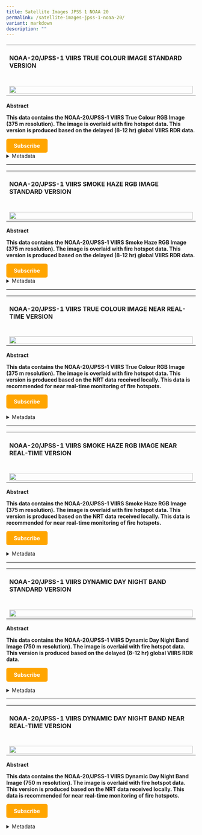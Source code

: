 ```yaml
---
title: Satellite Images JPSS 1 NOAA 20
permalink: /satellite-images-jpss-1-noaa-20/
variant: markdown
description: ""
---
```

<h4></h4>
<table style="minWidth: 25px">
<colgroup>
<col>
</colgroup>
<tbody>
<tr>
<td rowspan="1" colspan="1">
<h4><strong>NOAA-20/JPSS-1 VIIRS TRUE COLOUR IMAGE STANDARD VERSION</strong></h4>
</td>
</tr>
<tr>
<td rowspan="1" colspan="1">
<p></p>
<div class="isomer-image-wrapper">
<img style="width: 100%" height="auto" width="100%" alt="" src="/images/L2 Images/VIIRS_TRUE_COLOUR.jpg">
</div>
</td>
</tr>
</tbody>
</table>
<h4></h4>
<p><strong>Abstract</strong>
</p>
<p><strong>This data contains the NOAA-20/JPSS-1 VIIRS True Colour RGB Image (375 m resolution). The image is overlaid with fire hotspot data. This version is produced based on the delayed (8-12 hr) global VIIRS RDR data.</strong>
</p>
<p></p>
<a style="display: inline-block; padding: 10px 20px; background-color: orange; color: white; text-decoration: none; border-radius: 5px; font-weight: bold;" href="https://go.gov.sg/asmc-wis2-email-subscription-request-form">Subscribe</a>
<div data-type="detailGroup" class="isomer-accordion-group isomer-accordion isomer-accordion-white">
<details class="isomer-details">
<summary>Metadata</summary>
<div data-type="detailsContent" class="isomer-details-content">
<p></p>
<table style="minWidth: 50px">
<colgroup>
<col>
<col>
</colgroup>
<tbody>
<tr>
<td rowspan="1" colspan="1">
<p>ID</p>
</td>
<td rowspan="1" colspan="1">
<p>urn:x-wmo:md:sgp:asmc:jp1_viirs_truecolour_375m_jpg_late</p>
</td>
</tr>
<tr>
<td rowspan="1" colspan="1">
<p>Conforms To</p>
</td>
<td rowspan="1" colspan="1">
<p><a href="http://wis.wmo.int/spec/wcmp/2.0;http://www.opengis.net/spec/ogcapi-records-1/1.0/req/record-core" rel="noopener nofollow" target="_blank">http://wis.wmo.int/spec/wcmp/2.0;http://www.opengis.net/spec/ogcapi-records-1/1.0/req/record-core</a>
</p>
</td>
</tr>
<tr>
<td rowspan="1" colspan="1">
<p>Type</p>
</td>
<td rowspan="1" colspan="1">
<p>Feature</p>
</td>
</tr>
<tr>
<td rowspan="1" colspan="1">
<p>Geometry Type</p>
</td>
<td rowspan="1" colspan="1">
<p>Polygon</p>
</td>
</tr>
<tr>
<td rowspan="1" colspan="1">
<p>Geometry Coordinates</p>
</td>
<td rowspan="1" colspan="1">
<p>[ [ [ 80, -15 ], [ 80, 30 ], [ 140, 30 ], [ 140, -15 ], [ 80, -15 ] ]
]</p>
</td>
</tr>
<tr>
<td rowspan="1" colspan="1">
<p>Time Interval</p>
</td>
<td rowspan="1" colspan="1">
<p>2023-11-06 ..</p>
</td>
</tr>
<tr>
<td rowspan="1" colspan="1">
<p>Time Resolution</p>
</td>
<td rowspan="1" colspan="1">
<p>P1D</p>
</td>
</tr>
<tr>
<td rowspan="1" colspan="1">
<p>Themes</p>
</td>
<td rowspan="1" colspan="1">
<p>noaa20 jpss-1, jpss_satellite, fire hotspot, active fires, standard version,
true colour rgb</p>
</td>
</tr>
<tr><td rowspan="1" colspan="1">
<p>Created</p>
</td>
<td rowspan="1" colspan="1">
<p>2023-11-02T01:30:00Z</p>
</td>
</tr>
<tr>
<td rowspan="1" colspan="1">
<p>Description</p>
</td>
<td rowspan="1" colspan="1">
<p>This data contains the NOAA-20/JPSS-1 VIIRS True Colour RGB Image (375
m resolution). The image is overlaid with fire hotspot data. This version
is produced based on the delayed (8-12 hr) global VIIRS RDR data.</p>
</td>
</tr>
<tr>
<td rowspan="1" colspan="1">
<p>Language</p>
</td>
<td rowspan="1" colspan="1">
<p>en</p>
</td>
</tr>
<tr>
<td rowspan="1" colspan="1">
<p>Title</p>
</td>
<td rowspan="1" colspan="1">
<p>NOAA-20/JPSS-1 VIIRS True Colour Image Standard Version</p>
</td>
</tr>
<tr>
<td rowspan="1" colspan="1">
<p>Updated</p>
</td>
<td rowspan="1" colspan="1">
<p>6/11/2023</p>
</td>
</tr>
<tr>
<td rowspan="1" colspan="1">
<p>Organization</p>
</td>
<td rowspan="1" colspan="1">
<p>Meteorological Service Singapore</p>
</td>
</tr>
<tr>
<td rowspan="1" colspan="1">
<p>Email</p>
</td>
<td rowspan="1" colspan="1">
<p><a href="mailto:ASMC_Enquiries@nea.gov.sg" rel="noopener nofollow" target="_blank">ASMC_Enquiries@nea.gov.sg</a>
</p>
</td>
</tr>
<tr>
<td rowspan="1" colspan="1">
<p>Phone</p>
</td>
<td rowspan="1" colspan="1">
<p>6565422837</p>
</td>
</tr>
<tr>
<td rowspan="1" colspan="1">
<p>Address</p>
</td>
<td rowspan="1" colspan="1">
<p>Room #041-033, 4th Floor, South Finger Terminal 2, Singapore Changi Airport,
Singapore 819643</p>
</td>
</tr>
<tr>
<td rowspan="1" colspan="1">
<p>Contact Instructions</p>
</td>
<td rowspan="1" colspan="1">
<p>email</p>
</td>
</tr>
<tr>
<td rowspan="1" colspan="1">
<p>Website</p>
</td>
<td rowspan="1" colspan="1">
<p><a href="http://asmc.asean.org/home/" rel="noopener noreferrer nofollow" target="_blank">http://asmc.asean.org/home/</a>
</p>
</td>
</tr>
<tr>
<td rowspan="1" colspan="1">
<p>Data access API</p>
</td>
<td rowspan="1" colspan="1">
<p><a href="https://esl65wys5i.execute-api.ap-southeast-1.amazonaws.com/v1/JP1_VIIRS_TRUECOLOUR_375M_JPG_LATE" rel="noopener noreferrer nofollow" target="_blank">https://esl65wys5i.execute-api.ap-southeast-1.amazonaws.com/v1/JP1_VIIRS_TRUECOLOUR_375M_JPG_LATE</a>
</p>
</td>
</tr>
<tr>
<td rowspan="1" colspan="1">
<p>Data notifications from WMO WIS2 Global Broker - Meteo France</p>
</td>
<td rowspan="1" colspan="1">
<p>mqtts://everyone:<a rel="noopener noreferrer nofollow" target="_blank">everyone@globalbroker.meteo.fr:8883</a>/</p>
</td>
</tr>
<tr>
<td rowspan="1" colspan="1">
<p>Data notifications from WMO WIS2 Global Broker - China Meteorological
Administration</p>
</td>
<td rowspan="1" colspan="1">
<p>mqtts://everyone:<a rel="noopener noreferrer nofollow" target="_blank">everyone@gb.wis.cma.cn:8883</a>/</p>
</td>
</tr>
</tbody>
</table>
</div>
</details>
</div>
<p></p>
<hr>
<table style="minWidth: 25px">
<colgroup>
<col>
</colgroup>
<tbody>
<tr>
<td rowspan="1" colspan="1">
<h4><strong>NOAA-20/JPSS-1 VIIRS SMOKE HAZE RGB IMAGE STANDARD VERSION</strong></h4>
</td>
</tr>
<tr>
<td rowspan="1" colspan="1">
<p></p>
<div class="isomer-image-wrapper">
<img style="width: 100%" height="auto" width="100%" alt="" src="/images/L2 Images/SMOKE_HAZE_RGB.jpg">
</div>
</td>
</tr>
</tbody>
</table>
<p><strong>Abstract</strong>
</p>
<p><strong>This data contains the NOAA-20/JPSS-1 VIIRS Smoke Haze RGB Image (375 m resolution). The image is overlaid with fire hotspot data. This version is produced based on the delayed (8-12 hr) global VIIRS RDR data.</strong>
</p>
<p></p>
<a style="display: inline-block; padding: 10px 20px; background-color: orange; color: white; text-decoration: none; border-radius: 5px; font-weight: bold;" href="https://go.gov.sg/asmc-wis2-email-subscription-request-form">Subscribe</a>
<div data-type="detailGroup" class="isomer-accordion-group isomer-accordion isomer-accordion-white">
<details class="isomer-details">
<summary>Metadata</summary>
<div data-type="detailsContent" class="isomer-details-content">
<p></p>
<table style="minWidth: 50px">
<colgroup>
<col>
<col>
</colgroup>
<tbody>
<tr>
<td rowspan="1" colspan="1">
<p>ID</p>
</td>
<td rowspan="1" colspan="1">
<p>urn:x-wmo:md:sgp:asmc:jp1_viirs_smokehaze_375m_jpg_late</p>
</td>
</tr>
<tr>
<td rowspan="1" colspan="1">
<p>Conforms To</p>
</td>
<td rowspan="1" colspan="1">
<p><a href="http://wis.wmo.int/spec/wcmp/2.0;http://www.opengis.net/spec/ogcapi-records-1/1.0/req/record-core" rel="noopener noreferrer nofollow" target="_blank">http://wis.wmo.int/spec/wcmp/2.0;http://www.opengis.net/spec/ogcapi-records-1/1.0/req/record-core</a>
</p>
</td>
</tr>
<tr>
<td rowspan="1" colspan="1">
<p>Type</p>
</td>
<td rowspan="1" colspan="1">
<p>Feature</p>
</td>
</tr>
<tr>
<td rowspan="1" colspan="1">
<p>Geometry Type</p>
</td>
<td rowspan="1" colspan="1">
<p>Polygon</p>
</td>
</tr>
<tr>
<td rowspan="1" colspan="1">
<p>Geometry Coordinates</p>
</td>
<td rowspan="1" colspan="1">
<p>[ [ [ 80, -15 ], [ 80, 30 ], [ 140, 30 ], [ 140, -15 ], [ 80, -15 ] ]
]</p>
</td>
</tr>
<tr>
<td rowspan="1" colspan="1">
<p>Time Interval</p>
</td>
<td rowspan="1" colspan="1">
<p>2023-11-06 ..</p>
</td>
</tr>
<tr>
<td rowspan="1" colspan="1">
<p>Time Resolution</p>
</td>
<td rowspan="1" colspan="1">
<p>P1D</p>
</td>
</tr>
<tr>
<td rowspan="1" colspan="1">
<p>Themes</p>
</td>
<td rowspan="1" colspan="1">
<p>noaa-20, jpss-1, fire hotspot, active fires, standard version, smoke haze
rgb, jpss_satellite</p>
</td>
</tr>
<tr>
<td rowspan="1" colspan="1">
<p>Created</p>
</td>
<td rowspan="1" colspan="1">
<p>2023-11-02T01:30:00Z</p>
</td>
</tr>
<tr>
<td rowspan="1" colspan="1">
<p>Description</p>
</td>
<td rowspan="1" colspan="1">
<p>This data contains the NOAA-20/JPSS-1 VIIRS Smoke Haze RGB Image (375
m resolution). The image is overlaid with fire hotspot data. This version
is produced based on the delayed (8-12 hr) global VIIRS RDR data.</p>
</td>
</tr>
<tr>
<td rowspan="1" colspan="1">
<p>Language</p>
</td>
<td rowspan="1" colspan="1">
<p>en</p>
</td>
</tr>
<tr>
<td rowspan="1" colspan="1">
<p>Title</p>
</td>
<td rowspan="1" colspan="1">
<p>NOAA-20/JPSS-1 VIIRS Smoke Haze RGB Image Standard Version</p>
</td>
</tr>
<tr>
<td rowspan="1" colspan="1">
<p>Updated</p>
</td>
<td rowspan="1" colspan="1">
<p>6/11/2023</p>
</td>
</tr>
<tr>
<td rowspan="1" colspan="1">
<p>Organization</p>
</td>
<td rowspan="1" colspan="1">
<p>Meteorological Service Singapore</p>
</td>
</tr>
<tr>
<td rowspan="1" colspan="1">
<p>Email</p>
</td>
<td rowspan="1" colspan="1">
<p><a href="mailto:ASMC_Enquiries@nea.gov.sg" rel="noopener noreferrer nofollow" target="_blank">ASMC_Enquiries@nea.gov.sg</a>
</p>
</td>
</tr>
<tr>
<td rowspan="1" colspan="1">
<p>Phone</p>
</td>
<td rowspan="1" colspan="1">
<p>6565422837</p>
</td>
</tr>
<tr>
<td rowspan="1" colspan="1">
<p>Address</p>
</td>
<td rowspan="1" colspan="1">
<p>Room #041-033, 4th Floor, South Finger Terminal 2, Singapore Changi Airport,
Singapore 819643</p>
</td>
</tr>
<tr>
<td rowspan="1" colspan="1">
<p>Contact Instructions</p>
</td>
<td rowspan="1" colspan="1">
<p>email</p>
</td>
</tr>
<tr>
<td rowspan="1" colspan="1">
<p>Website</p>
</td>
<td rowspan="1" colspan="1">
<p><a href="http://asmc.asean.org/home/" rel="noopener noreferrer nofollow" target="_blank">http://asmc.asean.org/home/</a>
</p>
</td>
</tr>
<tr>
<td rowspan="1" colspan="1">
<p>Data access API</p>
</td>
<td rowspan="1" colspan="1">
<p><a href="https://esl65wys5i.execute-api.ap-southeast-1.amazonaws.com/v1/JP1_VIIRS_SMOKEHAZE_375M_JPG_LATE" rel="noopener noreferrer nofollow" target="_blank">https://esl65wys5i.execute-api.ap-southeast-1.amazonaws.com/v1/JP1_VIIRS_SMOKEHAZE_375M_JPG_LATE</a>
</p>
</td>
</tr>
<tr>
<td rowspan="1" colspan="1">
<p>Data notifications from WMO WIS2 Global Broker - Meteo France</p>
</td>
<td rowspan="1" colspan="1">
<p>mqtts://everyone:<a href="mailto:everyone@globalbroker.meteo.fr:8883" rel="noopener noreferrer nofollow" target="_blank">everyone@globalbroker.meteo.fr:8883</a>/</p>
</td>
</tr>
<tr>
<td rowspan="1" colspan="1">
<p>Data notifications from WMO WIS2 Global Broker - China Meteorological
Administration</p>
</td>
<td rowspan="1" colspan="1">
<p>mqtts://everyone:<a href="mailto:everyone@gb.wis.cma.cn:8883" rel="noopener noreferrer nofollow" target="_blank">everyone@gb.wis.cma.cn:8883</a>/</p>
</td>
</tr>
</tbody>
</table>
</div>
</details>
</div>
<p></p>
<hr>
<table style="minWidth: 25px">
<colgroup>
<col>
</colgroup>
<tbody>
<tr>
<td rowspan="1" colspan="1">
<h4><strong>NOAA-20/JPSS-1 VIIRS TRUE COLOUR IMAGE NEAR REAL-TIME VERSION</strong></h4>
</td>
</tr>
<tr>
<td rowspan="1" colspan="1">
<p></p>
<div class="isomer-image-wrapper">
<img style="width: 100%" height="auto" width="100%" alt="" src="/images/L2 Images/VIIRS_TRUE_COLOUR.jpg">
</div>
</td>
</tr>
</tbody>
</table>
<p><strong>Abstract</strong>
</p>
<p><strong>This data contains the NOAA-20/JPSS-1 VIIRS True Colour RGB Image (375 m resolution). The image is overlaid with fire hotspot data. This version is produced based on the NRT data received locally. This data is recommended for near real-time monitoring of fire hotspots.</strong>
</p>
<p></p>
<p><a style="display: inline-block; padding: 10px 20px; background-color: orange; color: white; text-decoration: none; border-radius: 5px; font-weight: bold;" href="https://go.gov.sg/asmc-wis2-email-subscription-request-form">Subscribe</a>
</p>
<div data-type="detailGroup" class="isomer-accordion-group isomer-accordion isomer-accordion-white">
<details class="isomer-details">
<summary>Metadata</summary>
<div data-type="detailsContent" class="isomer-details-content">
<p></p>
<table style="minWidth: 50px">
<colgroup>
<col>
<col>
</colgroup>
<tbody>
<tr>
<td rowspan="1" colspan="1">
<p>ID</p>
</td>
<td rowspan="1" colspan="1">
<p>urn:x-wmo:md:sgp:asmc:jp1_viirs_truecolour_375m_jpg_nrt</p>
</td>
</tr>
<tr>
<td rowspan="1" colspan="1">
<p>Conforms To</p>
</td>
<td rowspan="1" colspan="1">
<p><a href="http://wis.wmo.int/spec/wcmp/2.0;http://www.opengis.net/spec/ogcapi-records-1/1.0/req/record-core" rel="noopener noreferrer nofollow" target="_blank">http://wis.wmo.int/spec/wcmp/2.0;http://www.opengis.net/spec/ogcapi-records-1/1.0/req/record-core</a>
</p>
</td>
</tr>
<tr>
<td rowspan="1" colspan="1">
<p>Type</p>
</td>
<td rowspan="1" colspan="1">
<p>Feature</p>
</td>
</tr>
<tr>
<td rowspan="1" colspan="1">
<p>Geometry Type</p>
</td>
<td rowspan="1" colspan="1">
<p>Polygon</p>
</td>
</tr>
<tr>
<td rowspan="1" colspan="1">
<p>Geometry Coordinates</p>
</td>
<td rowspan="1" colspan="1">
<p>[ [ [ 80, -15 ], [ 80, 30 ], [ 140, 30 ], [ 140, -15 ], [ 80, -15 ] ]
]</p>
</td>
</tr>
<tr>
<td rowspan="1" colspan="1">
<p>Time Interval</p>
</td>
<td rowspan="1" colspan="1">
<p>2023-11-06 ..</p>
</td>
</tr>
<tr>
<td rowspan="1" colspan="1">
<p>Time Resolution</p>
</td>
<td rowspan="1" colspan="1">
<p>P1D</p>
</td>
</tr>
<tr>
<td rowspan="1" colspan="1">
<p>Themes</p>
</td>
<td rowspan="1" colspan="1">
<p>noaa20 jpss-1, jpss_satellite, fire hotspot, active fires, nrt version,
true colour rgb</p>
</td>
</tr>
<tr>
<td rowspan="1" colspan="1">
<p>Created</p>
</td>
<td rowspan="1" colspan="1">
<p>2023-11-02T01:30:00Z</p>
</td>
</tr>
<tr>
<td rowspan="1" colspan="1">
<p>Description</p>
</td>
<td rowspan="1" colspan="1">
<p>This data contains the NOAA-20/JPSS-1 VIIRS True Colour RGB Image (375
m resolution). The image is overlaid with fire hotspot data.\n\nThis version
is produced based on the NRT data received locally. This data is recommended
for near real-time monitoring of fire hotspots.</p>
</td>
</tr>
<tr>
<td rowspan="1" colspan="1">
<p>Language</p>
</td>
<td rowspan="1" colspan="1">
<p>en</p>
</td>
</tr>
<tr>
<td rowspan="1" colspan="1">
<p>Title</p>
</td>
<td rowspan="1" colspan="1">
<p>NOAA-20/JPSS-1 VIIRS True Colour Image Near Real-Time Version</p>
</td>
</tr>
<tr>
<td rowspan="1" colspan="1">
<p>Updated</p>
</td>
<td rowspan="1" colspan="1">
<p>6/11/2023</p>
</td>
</tr>
<tr>
<td rowspan="1" colspan="1">
<p>Organization</p>
</td>
<td rowspan="1" colspan="1">
<p>Meteorological Service Singapore</p>
</td>
</tr>
<tr>
<td rowspan="1" colspan="1">
<p>Email</p>
</td>
<td rowspan="1" colspan="1">
<p><a href="mailto:ASMC_Enquiries@nea.gov.sg" rel="noopener noreferrer nofollow" target="_blank">ASMC_Enquiries@nea.gov.sg</a>
</p>
</td>
</tr>
<tr>
<td rowspan="1" colspan="1">
<p>Phone</p>
</td>
<td rowspan="1" colspan="1">
<p>6565422837</p>
</td>
</tr>
<tr>
<td rowspan="1" colspan="1">
<p>Address</p>
</td>
<td rowspan="1" colspan="1">
<p>Room #041-033, 4th Floor, South Finger Terminal 2&nbsp; -&nbsp; Singapore
Changi Airport, Singapore 819643</p>
</td>
</tr>
<tr>
<td rowspan="1" colspan="1">
<p>Contact Instructions</p>
</td>
<td rowspan="1" colspan="1">
<p>email</p>
</td>
</tr>
<tr>
<td rowspan="1" colspan="1">
<p>Website</p>
</td>
<td rowspan="1" colspan="1">
<p><a href="http://asmc.asean.org/home/" rel="noopener noreferrer nofollow" target="_blank">http://asmc.asean.org/home/</a>
</p>
</td>
</tr>
<tr>
<td rowspan="1" colspan="1">
<p>Data access API</p>
</td>
<td rowspan="1" colspan="1">
<p><a href="https://esl65wys5i.execute-api.ap-southeast-1.amazonaws.com/v1/JP1_VIIRS_TRUECOLOUR_375M_JPG_NRT" rel="noopener noreferrer nofollow" target="_blank">https://esl65wys5i.execute-api.ap-southeast-1.amazonaws.com/v1/JP1_VIIRS_TRUECOLOUR_375M_JPG_NRT</a>
</p>
</td>
</tr>
<tr>
<td rowspan="1" colspan="1">
<p>Data notifications from WMO WIS2 Global Broker - Meteo France</p>
</td>
<td rowspan="1" colspan="1">
<p>mqtts://everyone:<a rel="noopener noreferrer nofollow" target="_blank">everyone@globalbroker.meteo.fr:8883</a>/</p>
</td>
</tr>
<tr>
<td rowspan="1" colspan="1">
<p>Data notifications from WMO WIS2 Global Broker - China Meteorological
Administration</p>
</td>
<td rowspan="1" colspan="1">
<p>mqtts://everyone:<a rel="noopener noreferrer nofollow" target="_blank">everyone@gb.wis.cma.cn:8883</a>/</p>
</td>
</tr>
</tbody>
</table>
</div>
</details>
</div>
<p></p>
<hr>
<table style="minWidth: 25px">
<colgroup>
<col>
</colgroup>
<tbody>
<tr>
<td rowspan="1" colspan="1">
<h4><strong>NOAA-20/JPSS-1 VIIRS SMOKE HAZE RGB IMAGE NEAR REAL-TIME VERSION</strong></h4>
</td>
</tr>
<tr>
<td rowspan="1" colspan="1">
<p></p>
<div class="isomer-image-wrapper">
<img style="width: 100%" height="auto" width="100%" alt="" src="/images/L2 Images/SMOKE_HAZE_RGB.jpg">
</div>
</td>
</tr>
</tbody>
</table>
<p><strong>Abstract</strong>
</p>
<p><strong>This data contains the NOAA-20/JPSS-1 VIIRS Smoke Haze RGB Image (375 m resolution). The image is overlaid with fire hotspot data. This version is produced based on the NRT data received locally. This data is recommended for near real-time monitoring of fire hotspots.</strong>
</p>
<p></p>
<p><a style="display: inline-block; padding: 10px 20px; background-color: orange; color: white; text-decoration: none; border-radius: 5px; font-weight: bold;" href="https://go.gov.sg/asmc-wis2-email-subscription-request-form">Subscribe</a>
</p>
<div data-type="detailGroup" class="isomer-accordion-group isomer-accordion isomer-accordion-white">
<details class="isomer-details">
<summary>Metadata</summary>
<div data-type="detailsContent" class="isomer-details-content">
<p></p>
<table style="minWidth: 50px">
<colgroup>
<col>
<col>
</colgroup>
<tbody>
<tr>
<td rowspan="1" colspan="1">
<p>ID</p>
</td>
<td rowspan="1" colspan="1">
<p>urn:x-wmo:md:sgp:asmc:jp1_viirs_smokehaze_375m_jpg_nrt</p>
</td>
</tr>
<tr>
<td rowspan="1" colspan="1">
<p>Conforms To</p>
</td>
<td rowspan="1" colspan="1">
<p><a href="http://wis.wmo.int/spec/wcmp/2.0;http://www.opengis.net/spec/ogcapi-records-1/1.0/req/record-core" rel="noopener noreferrer nofollow" target="_blank">http://wis.wmo.int/spec/wcmp/2.0;http://www.opengis.net/spec/ogcapi-records-1/1.0/req/record-core</a>
</p>
</td>
</tr>
<tr>
<td rowspan="1" colspan="1">
<p>Type</p>
</td>
<td rowspan="1" colspan="1">
<p>Feature</p>
</td>
</tr>
<tr>
<td rowspan="1" colspan="1">
<p>Geometry Type</p>
</td>
<td rowspan="1" colspan="1">
<p>Polygon</p>
</td>
</tr>
<tr>
<td rowspan="1" colspan="1">
<p>Geometry Coordinates</p>
</td>
<td rowspan="1" colspan="1">
<p>[ [ [ 80, -15 ], [ 80, 30 ], [ 140, 30 ], [ 140, -15 ], [ 80, -15 ] ]
]</p>
</td>
</tr>
<tr>
<td rowspan="1" colspan="1">
<p>Time Interval</p>
</td>
<td rowspan="1" colspan="1">
<p>2023-11-06 ..</p>
</td>
</tr>
<tr>
<td rowspan="1" colspan="1">
<p>Time Resolution</p>
</td>
<td rowspan="1" colspan="1">
<p>P1D</p>
</td>
</tr>
<tr>
<td rowspan="1" colspan="1">
<p>Themes</p>
</td>
<td rowspan="1" colspan="1">
<p>noaa-20, jpss-1, fire hotspot, active fires, nrt version, smoke haze rgb,
jpss_satellite</p>
</td>
</tr>
<tr>
<td rowspan="1" colspan="1">
<p>Created</p>
</td>
<td rowspan="1" colspan="1">
<p>2023-11-02T01:30:00Z</p>
</td>
</tr>
<tr>
<td rowspan="1" colspan="1">
<p>Description</p>
</td>
<td rowspan="1" colspan="1">
<p>This data contains the NOAA-20/JPSS-1 VIIRS Smoke Haze RGB Image (375
m resolution). The image is overlaid with fire hotspot data. This version
is produced based on the NRT data received locally. This data is recommended
for near real-time monitoring of fire hotspots.</p>
</td>
</tr>
<tr>
<td rowspan="1" colspan="1">
<p>Language</p>
</td>
<td rowspan="1" colspan="1">
<p>en</p>
</td>
</tr>
<tr>
<td rowspan="1" colspan="1">
<p>Title</p>
</td>
<td rowspan="1" colspan="1">
<p>NOAA-20/JPSS-1 VIIRS Smoke Haze RGB Image Near Real-Time Version</p>
</td>
</tr>
<tr>
<td rowspan="1" colspan="1">
<p>Updated</p>
</td>
<td rowspan="1" colspan="1">
<p>6/11/2023</p>
</td>
</tr>
<tr>
<td rowspan="1" colspan="1">
<p>Organization</p>
</td>
<td rowspan="1" colspan="1">
<p>Meteorological Service Singapore</p>
</td>
</tr>
<tr>
<td rowspan="1" colspan="1">
<p>Email</p>
</td>
<td rowspan="1" colspan="1">
<p><a href="mailto:ASMC_Enquiries@nea.gov.sg" rel="noopener noreferrer nofollow" target="_blank">ASMC_Enquiries@nea.gov.sg</a>
</p>
</td>
</tr>
<tr>
<td rowspan="1" colspan="1">
<p>Phone</p>
</td>
<td rowspan="1" colspan="1">
<p>6565422837</p>
</td>
</tr>
<tr>
<td rowspan="1" colspan="1">
<p>Address</p>
</td>
<td rowspan="1" colspan="1">
<p>Room #041-033, 4th Floor, South Finger Terminal 2, Singapore Changi Airport,
Singapore 819643</p>
</td>
</tr>
<tr>
<td rowspan="1" colspan="1">
<p>Contact Instructions</p>
</td>
<td rowspan="1" colspan="1">
<p>email</p>
</td>
</tr>
<tr>
<td rowspan="1" colspan="1">
<p>Website</p>
</td>
<td rowspan="1" colspan="1">
<p><a href="http://asmc.asean.org/home/" rel="noopener noreferrer nofollow" target="_blank">http://asmc.asean.org/home/</a>
</p>
</td>
</tr>
<tr>
<td rowspan="1" colspan="1">
<p>Data access API</p>
</td>
<td rowspan="1" colspan="1">
<p><a href="https://esl65wys5i.execute-api.ap-southeast-1.amazonaws.com/v1/JP1_VIIRS_SMOKEHAZE_375M_JPG_NRT" rel="noopener noreferrer nofollow" target="_blank">https://esl65wys5i.execute-api.ap-southeast-1.amazonaws.com/v1/JP1_VIIRS_SMOKEHAZE_375M_JPG_NRT</a>
</p>
</td>
</tr>
<tr>
<td rowspan="1" colspan="1">
<p>Data notifications from WMO WIS2 Global Broker - Meteo France</p>
</td>
<td rowspan="1" colspan="1">
<p>mqtts://everyone:<a href="mailto:everyone@globalbroker.meteo.fr:8883" rel="noopener noreferrer nofollow" target="_blank">everyone@globalbroker.meteo.fr:8883</a>/</p>
</td>
</tr>
<tr>
<td rowspan="1" colspan="1">
<p>Data notifications from WMO WIS2 Global Broker - China Meteorological
Administration</p>
</td>
<td rowspan="1" colspan="1">
<p>mqtts://everyone:<a href="mailto:everyone@gb.wis.cma.cn:8883" rel="noopener noreferrer nofollow" target="_blank">everyone@gb.wis.cma.cn:8883</a>/</p>
</td>
</tr>
</tbody>
</table>
</div>
</details>
</div>
<p></p>
<hr>
<table style="minWidth: 25px">
<colgroup>
<col>
</colgroup>
<tbody>
<tr>
<td rowspan="1" colspan="1">
<h4><strong>NOAA-20/JPSS-1 VIIRS DYNAMIC DAY NIGHT BAND STANDARD VERSION</strong></h4>
</td>
</tr>
<tr>
<td rowspan="1" colspan="1">
<p></p>
<div class="isomer-image-wrapper">
<img style="width: 100%" height="auto" width="100%" alt="" src="/images/L2 Images/VIIRS_DAY_NIGHT_ENHANCED.jpg">
</div>
</td>
</tr>
</tbody>
</table>
<p><strong>Abstract</strong>
</p>
<p><strong>This data contains the NOAA-20/JPSS-1 VIIRS Dynamic Day Night Band Image (750 m resolution). The image is overlaid with fire hotspot data. This version is produced based on the delayed (8-12 hr) global VIIRS RDR data.</strong>
</p>
<p></p>
<p><a style="display: inline-block; padding: 10px 20px; background-color: orange; color: white; text-decoration: none; border-radius: 5px; font-weight: bold;" href="https://go.gov.sg/asmc-wis2-email-subscription-request-form">Subscribe</a>
</p>
<div data-type="detailGroup" class="isomer-accordion-group isomer-accordion isomer-accordion-white">
<details class="isomer-details">
<summary>Metadata</summary>
<div data-type="detailsContent" class="isomer-details-content">
<p></p>
<table style="minWidth: 50px">
<colgroup>
<col>
<col>
</colgroup>
<tbody>
<tr>
<td rowspan="1" colspan="1">
<p>ID</p>
</td>
<td rowspan="1" colspan="1">
<p>urn:x-wmo:md:sgp:asmc:jp1_viirs_dynamicdnb_750m_jpg_late</p>
</td>
</tr>
<tr>
<td rowspan="1" colspan="1">
<p>Conforms To</p>
</td>
<td rowspan="1" colspan="1">
<p><a href="http://wis.wmo.int/spec/wcmp/2.0;http://www.opengis.net/spec/ogcapi-records-1/1.0/req/record-core" rel="noopener noreferrer nofollow" target="_blank">http://wis.wmo.int/spec/wcmp/2.0;http://www.opengis.net/spec/ogcapi-records-1/1.0/req/record-core</a>
</p>
</td>
</tr>
<tr>
<td rowspan="1" colspan="1">
<p>Type</p>
</td>
<td rowspan="1" colspan="1">
<p>Feature</p>
</td>
</tr>
<tr>
<td rowspan="1" colspan="1">
<p>Geometry Type</p>
</td>
<td rowspan="1" colspan="1">
<p>Polygon</p>
</td>
</tr>
<tr>
<td rowspan="1" colspan="1">
<p>Geometry Coordinates</p>
</td>
<td rowspan="1" colspan="1">
<p>[ [ [ 80, -15 ], [ 80, 30 ], [ 140, 30 ], [ 140, -15 ], [ 80, -15 ] ]
]</p>
</td>
</tr>
<tr>
<td rowspan="1" colspan="1">
<p>Time Interval</p>
</td>
<td rowspan="1" colspan="1">
<p>2023-11-06 ..</p>
</td>
</tr>
<tr>
<td rowspan="1" colspan="1">
<p>Time Resolution</p>
</td>
<td rowspan="1" colspan="1">
<p>P1D</p>
</td>
</tr>
<tr>
<td rowspan="1" colspan="1">
<p>Themes</p>
</td>
<td rowspan="1" colspan="1">
<p>noaa-20, jpss-1, fire hotspot, active fires, standard version, dynamic
day night band, viirs, jpss_satellite</p>
</td>
</tr>
<tr>
<td rowspan="1" colspan="1">
<p>Created</p>
</td>
<td rowspan="1" colspan="1">
<p>2023-11-02T01:30:00Z</p>
</td>
</tr>
<tr>
<td rowspan="1" colspan="1">
<p>Description</p>
</td>
<td rowspan="1" colspan="1">
<p>This data contains the NOAA-20/JPSS-1 VIIRS Dynamic Day Night Band Image
(750 m resolution). The image is overlaid with fire hotspot data. This
version is produced based on the delayed (8-12 hr) global VIIRS RDR data.</p>
</td>
</tr>
<tr>
<td rowspan="1" colspan="1">
<p>Language</p>
</td>
<td rowspan="1" colspan="1">
<p>en</p>
</td>
</tr>
<tr>
<td rowspan="1" colspan="1">
<p>Title</p>
</td>
<td rowspan="1" colspan="1">
<p>NOAA-20/JPSS-1 VIIRS Dynamic Day Night Band Standard Version</p>
</td>
</tr>
<tr>
<td rowspan="1" colspan="1">
<p>Updated</p>
</td>
<td rowspan="1" colspan="1">
<p>6/11/2023</p>
</td>
</tr>
<tr>
<td rowspan="1" colspan="1">
<p>Organization</p>
</td>
<td rowspan="1" colspan="1">
<p>Meteorological Service Singapore</p>
</td>
</tr>
<tr>
<td rowspan="1" colspan="1">
<p>Email</p>
</td>
<td rowspan="1" colspan="1">
<p><a href="mailto:ASMC_Enquiries@nea.gov.sg" rel="noopener noreferrer nofollow" target="_blank">ASMC_Enquiries@nea.gov.sg</a>
</p>
</td>
</tr>
<tr>
<td rowspan="1" colspan="1">
<p>Phone</p>
</td>
<td rowspan="1" colspan="1">
<p>6565422837</p>
</td>
</tr>
<tr>
<td rowspan="1" colspan="1">
<p>Address</p>
</td>
<td rowspan="1" colspan="1">
<p>Room #041-033, 4th Floor, South Finger Terminal 2, Singapore Changi Airport,
Singapore 819643</p>
</td>
</tr>
<tr>
<td rowspan="1" colspan="1">
<p>Contact Instructions</p>
</td>
<td rowspan="1" colspan="1">
<p>email</p>
</td>
</tr>
<tr>
<td rowspan="1" colspan="1">
<p>Website</p>
</td>
<td rowspan="1" colspan="1">
<p><a href="http://asmc.asean.org/home/" rel="noopener noreferrer nofollow" target="_blank">http://asmc.asean.org/home/</a>
</p>
</td>
</tr>
<tr>
<td rowspan="1" colspan="1">
<p>Data access API</p>
</td>
<td rowspan="1" colspan="1">
<p><a href="https://esl65wys5i.execute-api.ap-southeast-1.amazonaws.com/v1/JP1_VIIRS_DYNAMICDNB_750M_JPG_LATE" rel="noopener noreferrer nofollow" target="_blank">https://esl65wys5i.execute-api.ap-southeast-1.amazonaws.com/v1/JP1_VIIRS_DYNAMICDNB_750M_JPG_LATE</a>
</p>
</td>
</tr>
<tr>
<td rowspan="1" colspan="1">
<p>Data notifications from WMO WIS2 Global Broker - Meteo France</p>
</td>
<td rowspan="1" colspan="1">
<p>mqtts://everyone:<a rel="noopener noreferrer nofollow" target="_blank">everyone@globalbroker.meteo.fr:8883</a>/</p>
</td>
</tr>
<tr>
<td rowspan="1" colspan="1">
<p>Data notifications from WMO WIS2 Global Broker - China Meteorological
Administration</p>
</td>
<td rowspan="1" colspan="1">
<p>mqtts://everyone:<a rel="noopener noreferrer nofollow" target="_blank">everyone@gb.wis.cma.cn:8883</a>/</p>
</td>
</tr>
</tbody>
</table>
</div>
</details>
</div>
<p></p>
<hr>
<table style="minWidth: 25px">
<colgroup>
<col>
</colgroup>
<tbody>
<tr>
<td rowspan="1" colspan="1">
<h4><strong>NOAA-20/JPSS-1 VIIRS DYNAMIC DAY NIGHT BAND NEAR REAL-TIME VERSION</strong></h4>
</td>
</tr>
<tr>
<td rowspan="1" colspan="1">
<p></p>
<div class="isomer-image-wrapper">
<img style="width: 100%" height="auto" width="100%" alt="" src="/images/L2 Images/VIIRS_DAY_NIGHT_ENHANCED.jpg">
</div>
</td>
</tr>
</tbody>
</table>
<p><strong>Abstract</strong>
</p>
<p><strong>This data contains the NOAA-20/JPSS-1 VIIRS Dynamic Day Night Band Image (750 m resolution). The image is overlaid with fire hotspot data. This version is produced based on the NRT data received locally. This data is recommended for near real-time monitoring of fire hotspots.</strong>
</p>
<p></p>
<p><a style="display: inline-block; padding: 10px 20px; background-color: orange; color: white; text-decoration: none; border-radius: 5px; font-weight: bold;" href="https://go.gov.sg/asmc-wis2-email-subscription-request-form">Subscribe</a>
</p>
<div data-type="detailGroup" class="isomer-accordion-group isomer-accordion isomer-accordion-white">
<details class="isomer-details">
<summary>Metadata</summary>
<div data-type="detailsContent" class="isomer-details-content">
<p></p>
<table style="minWidth: 50px">
<colgroup>
<col>
<col>
</colgroup>
<tbody>
<tr>
<td rowspan="1" colspan="1">
<p>ID</p>
</td>
<td rowspan="1" colspan="1">
<p>urn:x-wmo:md:sgp:asmc:jp1_viirs_dynamicdnb_750m_jpg_nrt</p>
</td>
</tr>
<tr>
<td rowspan="1" colspan="1">
<p>Conforms To</p>
</td>
<td rowspan="1" colspan="1">
<p><a href="http://wis.wmo.int/spec/wcmp/2.0;http://www.opengis.net/spec/ogcapi-records-1/1.0/req/record-core" rel="noopener noreferrer nofollow" target="_blank">http://wis.wmo.int/spec/wcmp/2.0;http://www.opengis.net/spec/ogcapi-records-1/1.0/req/record-core</a>
</p>
</td>
</tr>
<tr>
<td rowspan="1" colspan="1">
<p>Type</p>
</td>
<td rowspan="1" colspan="1">
<p>Feature</p>
</td>
</tr>
<tr>
<td rowspan="1" colspan="1">
<p>Geometry Type</p>
</td>
<td rowspan="1" colspan="1">
<p>Polygon</p>
</td>
</tr>
<tr>
<td rowspan="1" colspan="1">
<p>Geometry Coordinates</p>
</td>
<td rowspan="1" colspan="1">
<p>[ [ [ 80, -15 ], [ 80, 30 ], [ 140, 30 ], [ 140, -15 ], [ 80, -15 ] ]
]</p>
</td>
</tr>
<tr>
<td rowspan="1" colspan="1">
<p>Time Interval</p>
</td>
<td rowspan="1" colspan="1">
<p>2023-11-06 ..</p>
</td>
</tr>
<tr>
<td rowspan="1" colspan="1">
<p>Time Resolution</p>
</td>
<td rowspan="1" colspan="1">
<p>P1D</p>
</td>
</tr>
<tr>
<td rowspan="1" colspan="1">
<p>Themes</p>
</td>
<td rowspan="1" colspan="1">
<p>noaa-20, jpss-1, fire hotspot, active fires, nrt version, dynamic day
night band, viirs, jpss_satellite</p>
</td>
</tr>
<tr>
<td rowspan="1" colspan="1">
<p>Created</p>
</td>
<td rowspan="1" colspan="1">
<p>2023-11-02T01:30:00Z</p>
</td>
</tr>
<tr>
<td rowspan="1" colspan="1">
<p>Description</p>
</td>
<td rowspan="1" colspan="1">
<p>This data contains the NOAA-20/JPSS-1 VIIRS Dynamic Day Night Band Image
(750 m resolution). The image is overlaid with fire hotspot data. This
version is produced based on the NRT data received locally. This data is
recommended for near real-time monitoring of fire hotspots.</p>
</td>
</tr>
<tr>
<td rowspan="1" colspan="1">
<p>Language</p>
</td>
<td rowspan="1" colspan="1">
<p>en</p>
</td>
</tr>
<tr>
<td rowspan="1" colspan="1">
<p>Title</p>
</td>
<td rowspan="1" colspan="1">
<p>NOAA-20/JPSS-1 VIIRS Dynamic Day Night Band Near Real-Time Version</p>
</td>
</tr>
<tr>
<td rowspan="1" colspan="1">
<p>Updated</p>
</td>
<td rowspan="1" colspan="1">
<p>6/11/2023</p>
</td>
</tr>
<tr>
<td rowspan="1" colspan="1">
<p>Organization</p>
</td>
<td rowspan="1" colspan="1">
<p>Meteorological Service Singapore</p>
</td>
</tr>
<tr>
<td rowspan="1" colspan="1">
<p>Email</p>
</td>
<td rowspan="1" colspan="1">
<p><a href="mailto:ASMC_Enquiries@nea.gov.sg" rel="noopener noreferrer nofollow" target="_blank">ASMC_Enquiries@nea.gov.sg</a>
</p>
</td>
</tr>
<tr>
<td rowspan="1" colspan="1">
<p>Phone</p>
</td>
<td rowspan="1" colspan="1">
<p>6565422837</p>
</td>
</tr>
<tr>
<td rowspan="1" colspan="1">
<p>Address</p>
</td>
<td rowspan="1" colspan="1">
<p>Room #041-033, 4th Floor, South Finger Terminal 2, Singapore Changi Airport,
Singapore 819643</p>
</td>
</tr>
<tr>
<td rowspan="1" colspan="1">
<p>Contact Instructions</p>
</td>
<td rowspan="1" colspan="1">
<p>email</p>
</td>
</tr>
<tr>
<td rowspan="1" colspan="1">
<p>Website</p>
</td>
<td rowspan="1" colspan="1">
<p><a href="http://asmc.asean.org/home/" rel="noopener noreferrer nofollow" target="_blank">http://asmc.asean.org/home/</a>
</p>
</td>
</tr>
<tr>
<td rowspan="1" colspan="1">
<p>Data access API</p>
</td>
<td rowspan="1" colspan="1">
<p><a href="https://esl65wys5i.execute-api.ap-southeast-1.amazonaws.com/v1/JP1_VIIRS_DYNAMICDNB_750M_JPG_NRT" rel="noopener noreferrer nofollow" target="_blank">https://esl65wys5i.execute-api.ap-southeast-1.amazonaws.com/v1/JP1_VIIRS_DYNAMICDNB_750M_JPG_NRT</a>
</p>
</td>
</tr>
<tr>
<td rowspan="1" colspan="1">
<p>Data notifications from WMO WIS2 Global Broker - Meteo France</p>
</td>
<td rowspan="1" colspan="1">
<p>mqtts://everyone:<a rel="noopener noreferrer nofollow" target="_blank">everyone@globalbroker.meteo.fr:8883</a>/</p>
</td>
</tr>
<tr>
<td rowspan="1" colspan="1">
<p>Data notifications from WMO WIS2 Global Broker - China Meteorological
Administration</p>
</td>
<td rowspan="1" colspan="1">
<p>mqtts://everyone:<a rel="noopener noreferrer nofollow" target="_blank">everyone@gb.wis.cma.cn:8883</a>/</p>
</td>
</tr>
</tbody>
</table>
</div>
</details>
</div>
<p></p>